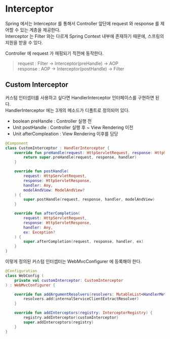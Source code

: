 # Interceptor

Spring 에서는 Interceptor 를 통해서 Controller 앞단에 request 와 response 를 제어할 수 있는 계층을 제공한다.   
Interceptor 는 Filter 와는 다르게 Spring Context 내부에 존재하기 때문에, 스프링의 지원을 받을 수 있다.

Controller 에 request 가 매핑되기 직전에 동작한다.

> request : Filter -> Interceptor(preHandle) -> AOP    
> response : AOP -> Interceptor(postHandle) -> Filter

## Custom Interceptor

커스텀 인터셉터를 사용하고 싶다면 HandlerInterceptor 인터페이스를 구현하면 된다.   
HandlerInterceptor 에는 3개의 메소드가 디폴트로 정의되어 있다.

* boolean preHandle : Controller 실행 전
* Unit postHandle : Controller 실행 후 ~ View Rendering 이전
* Unit afterCompleation : View Rendering 이후를 담당

```kotlin
@Component
class CustomInterceptor : HandlerInterceptor {
    override fun preHandle(request: HttpServletRequest, response: HttpServletResponse, handler: Any): Boolean {
        return super.preHandle(request, response, handler)
    }

    override fun postHandle(
        request: HttpServletRequest,
        response: HttpServletResponse,
        handler: Any,
        modelAndView: ModelAndView?
    ) {
        super.postHandle(request, response, handler, modelAndView)
    }

    override fun afterCompletion(
        request: HttpServletRequest,
        response: HttpServletResponse,
        handler: Any,
        ex: Exception?
    ) {
        super.afterCompletion(request, response, handler, ex)
    }
}
```

이렇게 정의된 커스텀 인터셉터는 WebMvcConfigurer 에 등록해야 한다.

```kotlin
@Configuration
class WebConfig (
    private val customInterceptor: CustomInterceptor
) : WebMvcConfigurer {

    override fun addArgumentResolvers(resolvers: MutableList<HandlerMethodArgumentResolver>) {
        resolvers.add(internalServiceClientExtractResolver)
    }

    override fun addInterceptors(registry: InterceptorRegistry) {
        registry.addInterceptor(customInterceptor)
        super.addInterceptors(registry)
    }
}
```